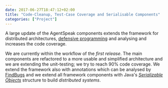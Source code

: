 ```yaml
---
date: 2017-06-27T18:47:12+02:00
title: "Code-Cleanup, Test-Case Coverage and Serialisable Components"
categories: ["Project"]
---
```


A large update of the AgentSpeak components extends the framework for distributed architectures, [defensive programming](https://en.wikipedia.org/wiki/Defensive_programming) and analysing and increases the code coverage. 
<!--more--> 

We are currently within the workflow of the _first release_. The main components are refactored to a more usable and simplified architecture and we are extending the unit-testing; we try to reach 90% code coverage. We extend the framework also with annotations which can be analysed by [FindBugs](http://findbugs.sourceforge.net/) and we extend all framework components with Java's [_Serializable Objects_](https://docs.oracle.com/javase/tutorial/jndi/objects/serial.html) structure to build _distributed systems_.
